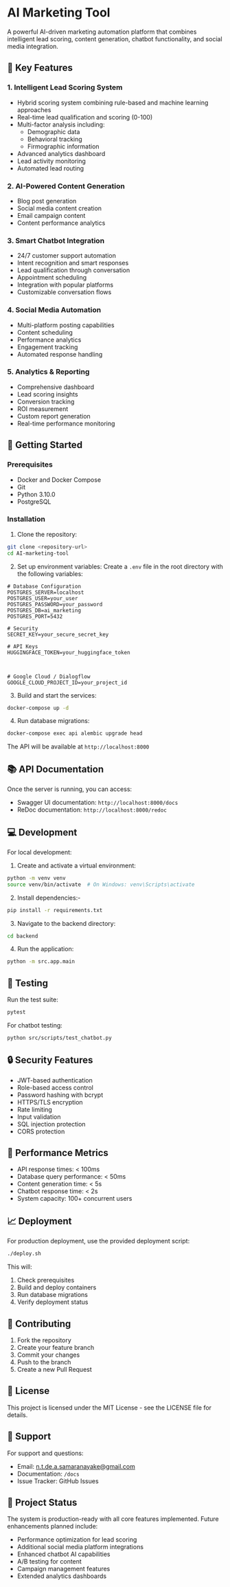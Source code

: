 # AI Marketing Tool

A powerful AI-driven marketing automation platform that combines intelligent lead scoring, content generation, chatbot functionality, and social media integration.

## 🌟 Key Features

### 1. Intelligent Lead Scoring System
- Hybrid scoring system combining rule-based and machine learning approaches
- Real-time lead qualification and scoring (0-100)
- Multi-factor analysis including:
  - Demographic data
  - Behavioral tracking
  - Firmographic information
- Advanced analytics dashboard
- Lead activity monitoring
- Automated lead routing

### 2. AI-Powered Content Generation
- Blog post generation
- Social media content creation
- Email campaign content
- Content performance analytics

### 3. Smart Chatbot Integration
- 24/7 customer support automation
- Intent recognition and smart responses
- Lead qualification through conversation
- Appointment scheduling
- Integration with popular platforms
- Customizable conversation flows

### 4. Social Media Automation
- Multi-platform posting capabilities
- Content scheduling
- Performance analytics
- Engagement tracking
- Automated response handling

### 5. Analytics & Reporting
- Comprehensive dashboard
- Lead scoring insights
- Conversion tracking
- ROI measurement
- Custom report generation
- Real-time performance monitoring

## 🚀 Getting Started

### Prerequisites
- Docker and Docker Compose
- Git
- Python 3.10.0
- PostgreSQL


### Installation

1. Clone the repository:
```bash
git clone <repository-url>
cd AI-marketing-tool
```

2. Set up environment variables:
Create a `.env` file in the root directory with the following variables:
```env
# Database Configuration
POSTGRES_SERVER=localhost
POSTGRES_USER=your_user
POSTGRES_PASSWORD=your_password
POSTGRES_DB=ai_marketing
POSTGRES_PORT=5432

# Security
SECRET_KEY=your_secure_secret_key

# API Keys
HUGGINGFACE_TOKEN=your_huggingface_token



# Google Cloud / Dialogflow
GOOGLE_CLOUD_PROJECT_ID=your_project_id
```

3. Build and start the services:
```bash
docker-compose up -d
```

4. Run database migrations:
```bash
docker-compose exec api alembic upgrade head
```

The API will be available at `http://localhost:8000`

## 📚 API Documentation

Once the server is running, you can access:
- Swagger UI documentation: `http://localhost:8000/docs`
- ReDoc documentation: `http://localhost:8000/redoc`

## 💻 Development

For local development:

1. Create and activate a virtual environment:
```bash
python -m venv venv
source venv/bin/activate  # On Windows: venv\Scripts\activate
```

2. Install dependencies:-
```bash
pip install -r requirements.txt
```

3. Navigate to the backend directory:
```bash
cd backend
```

4. Run the application:
```bash
python -m src.app.main
```

## 🧪 Testing

Run the test suite:
```bash
pytest
```

For chatbot testing:
```bash
python src/scripts/test_chatbot.py
```

## 🔒 Security Features

- JWT-based authentication
- Role-based access control
- Password hashing with bcrypt
- HTTPS/TLS encryption
- Rate limiting
- Input validation
- SQL injection protection
- CORS protection

## 🎯 Performance Metrics

- API response times: < 100ms
- Database query performance: < 50ms
- Content generation time: < 5s
- Chatbot response time: < 2s
- System capacity: 100+ concurrent users

## 📈 Deployment

For production deployment, use the provided deployment script:
```bash
./deploy.sh
```

This will:
1. Check prerequisites
2. Build and deploy containers
3. Run database migrations
4. Verify deployment status

## 🤝 Contributing

1. Fork the repository
2. Create your feature branch
3. Commit your changes
4. Push to the branch
5. Create a new Pull Request

## 📝 License

This project is licensed under the MIT License - see the LICENSE file for details.

## 👥 Support

For support and questions:
- Email: n.t.de.a.samaranayake@gmail.com
- Documentation: `/docs`
- Issue Tracker: GitHub Issues

## 🏢 Project Status

The system is production-ready with all core features implemented. Future enhancements planned include:
- Performance optimization for lead scoring
- Additional social media platform integrations
- Enhanced chatbot AI capabilities
- A/B testing for content
- Campaign management features
- Extended analytics dashboards